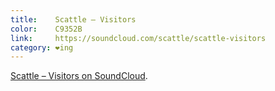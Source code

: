 ```yaml
---
title:    Scattle – Visitors
color:    C9352B
link:     https://soundcloud.com/scattle/scattle-visitors
category: ❤ing
---
```


<div class="embed" data-url="https://soundcloud.com/scattle/scattle-visitors" data-aspect-ratio="0.55"  data-hide-related="true" data-visual="true">
    <a href="https://soundcloud.com/scattle/scattle-visitors">Scattle – Visitors on SoundCloud</a>.
</div>
